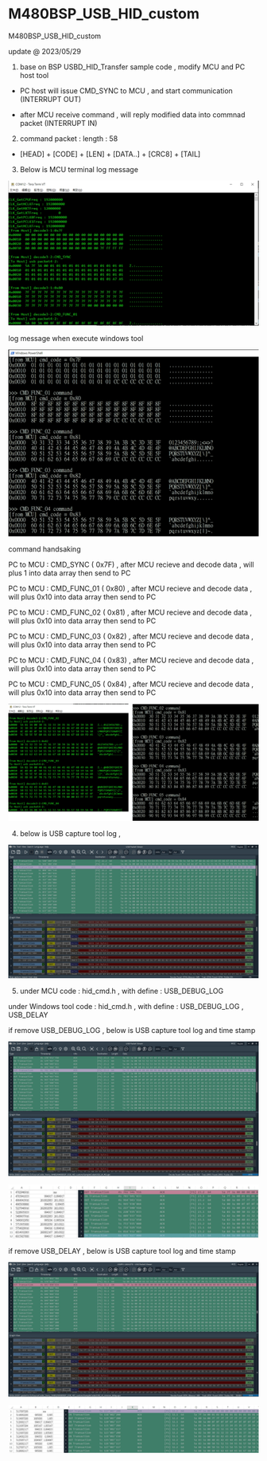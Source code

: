 # M480BSP_USB_HID_custom
 M480BSP_USB_HID_custom


update @ 2023/05/29

1. base on BSP USBD_HID_Transfer sample code ,  modify MCU and PC host tool

- PC host will issue CMD_SYNC to MCU , and start communication (INTERRUPT OUT)

- after MCU receive command , will reply modified data into commnad packet (INTERRUPT IN)

2. command packet : length : 58

- [HEAD] + [CODE] + [LEN] + [DATA..] + [CRC8] + [TAIL]

3. Below is MCU terminal log message

![image](https://github.com/released/M480BSP_USB_HID_custom/blob/main/log_enable_USB_DEBUG_LOG.jpg)	

log message when execute windows tool 

![image](https://github.com/released/M480BSP_USB_HID_custom/blob/main/windows_tool_log.jpg)	

command handsaking 

PC to MCU : CMD_SYNC ( 0x7F) , after MCU recieve and decode data , will plus 1 into data array then send to PC

PC to MCU : CMD_FUNC_01 ( 0x80) , after MCU recieve and decode data , will plus 0x10 into data array then send to PC

PC to MCU : CMD_FUNC_02 ( 0x81) , after MCU recieve and decode data , will plus 0x10 into data array then send to PC

PC to MCU : CMD_FUNC_03 ( 0x82) , after MCU recieve and decode data , will plus 0x10 into data array then send to PC

PC to MCU : CMD_FUNC_04 ( 0x83) , after MCU recieve and decode data , will plus 0x10 into data array then send to PC

PC to MCU : CMD_FUNC_05 ( 0x84) , after MCU recieve and decode data , will plus 0x10 into data array then send to PC

![image](https://github.com/released/M480BSP_USB_HID_custom/blob/main/compare.jpg)	

4. below is USB capture tool log , 

![image](https://github.com/released/M480BSP_USB_HID_custom/blob/main/USB_LA.jpg)	


5. under MCU code : hid_cmd.h , with define : USB_DEBUG_LOG

under Windows tool code : hid_cmd.h , with define : USB_DEBUG_LOG , USB_DELAY

if remove USB_DEBUG_LOG , below is USB capture tool log and time stamp

![image](https://github.com/released/M480BSP_USB_HID_custom/blob/main/USB_LA_remove_printf.jpg)	

![image](https://github.com/released/M480BSP_USB_HID_custom/blob/main/USB_LA_remove_printf_IN_OUT_timestamp.jpg)	


if remove USB_DELAY , below is USB capture tool log and time stamp

![image](https://github.com/released/M480BSP_USB_HID_custom/blob/main/USB_LA_remove_delay.jpg)	

![image](https://github.com/released/M480BSP_USB_HID_custom/blob/main/USB_LA_remove_delay_IN_OUT_timestamp.jpg)	

